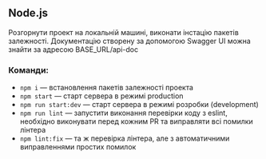 ## Node.js

Розгорнути проект на локальній машині, виконати інстацію пакетів залежності. Документацію створену за допомогою Swagger UI можна знайти за адресою BASE_URL/api-doc

### Команди:

- `npm i` &mdash; встановлення пакетів залежності проекта
- `npm start` &mdash; старт сервера в режимі production
- `npm run start:dev` &mdash; старт сервера в режимі розробки (development)
- `npm run lint` &mdash; запустити виконання перевірки коду з eslint, необхідно виконувати перед кожним PR та виправляти всі помилки лінтера
- `npm lint:fix` &mdash; та ж перевірка лінтера, але з автоматичними виправленнями простих помилок
